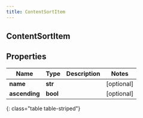 ```yaml
---
title: ContentSortItem
---
```

## ContentSortItem

## Properties

|Name | Type | Description | Notes|
|------------ | ------------- | ------------- | -------------|
| **name** | **str** |  | [optional] |
| **ascending** | **bool** |  | [optional] |
{: class="table table-striped"}


